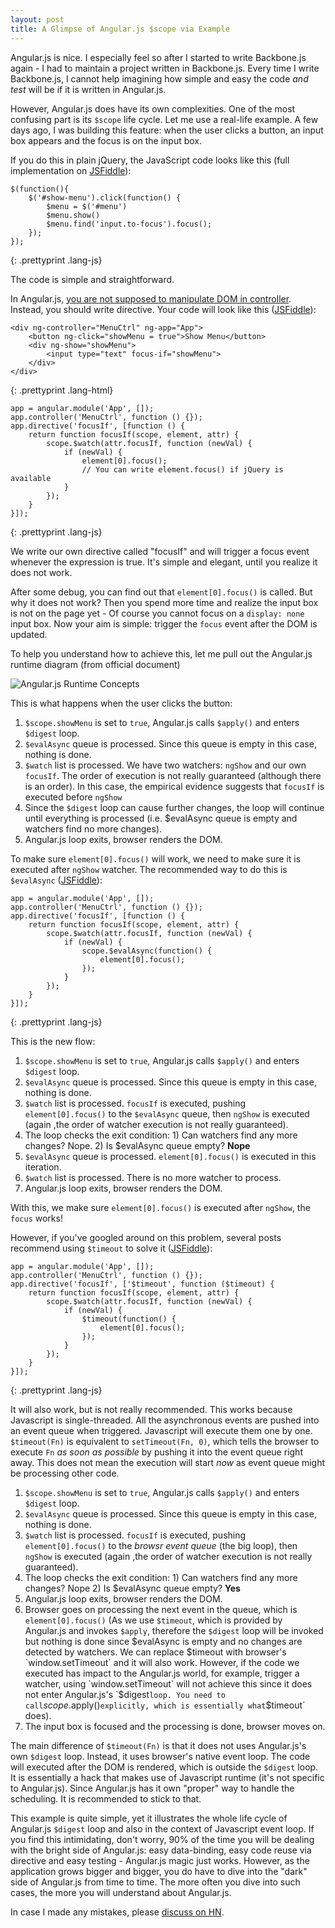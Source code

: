 ```yaml
---
layout: post
title: A Glimpse of Angular.js $scope via Example
---
```


Angular.js is nice. I especially feel so after I started to write Backbone.js again - I had to maintain a project written in Backbone.js. Every time I write Backbone.js, I cannot help imagining how simple and easy the code *and test* will be if it is written in Angular.js.

However, Angular.js does have its own complexities. One of the most confusing part is its `$scope` life cycle. Let me use a real-life example. A few days ago, I was building this feature: when the user clicks a button, an input box appears and the focus is on the input box.

If you do this in plain jQuery, the JavaScript code looks like this (full implementation on [JSFiddle](http://jsfiddle.net/MysrN/1/)):

    $(function(){
        $('#show-menu').click(function() {
            $menu = $('#menu')
            $menu.show()
            $menu.find('input.to-focus').focus();
        });
    });
{: .prettyprint .lang-js}

The code is simple and straightforward.

In Angular.js, [you are not supposed to manipulate DOM in controller](http://ruoyusun.com/2013/05/25/things-i-wish-i-were-told-about-angular-js.html). Instead, you should write directive. Your code will look like this ([JSFiddle](http://jsfiddle.net/R2RzE/4/)):

    <div ng-controller="MenuCtrl" ng-app="App">
        <button ng-click="showMenu = true">Show Menu</button>
        <div ng-show="showMenu">
            <input type="text" focus-if="showMenu">
        </div>
    </div>
{: .prettyprint .lang-html}

    app = angular.module('App', []);
    app.controller('MenuCtrl', function () {});
    app.directive('focusIf', [function () {
        return function focusIf(scope, element, attr) {
            scope.$watch(attr.focusIf, function (newVal) {
                if (newVal) {
                    element[0].focus();
                    // You can write element.focus() if jQuery is available
                }
            });
        }
    }]);
{: .prettyprint .lang-js}

We write our own directive called "focusIf" and will trigger a focus event whenever the expression is true. It's simple and elegant, until you realize it does not work.

After some debug, you can find out that `element[0].focus()` is called. But why it does not work? Then you spend more time and realize the input box is not on the page yet - Of course you cannot focus on a `display: none` input box. Now your aim is simple: trigger the `focus` event after the DOM is updated.

To help you understand how to achieve this, let me pull out the Angular.js runtime diagram (from official document)

![Angular.js Runtime Concepts](http://docs.angularjs.org/img/guide/concepts-runtime.png)

This is what happens when the user clicks the button:

1. `$scope.showMenu` is set to `true`, Angular.js calls `$apply()` and enters `$digest` loop.
2. `$evalAsync` queue is processed. Since this queue is empty in this case, nothing is done.
3. `$watch` list is processed. We have two watchers: `ngShow` and our own `focusIf`. The order of execution is not really guaranteed (although there is an order). In this case, the empirical evidence suggests that `focusIf` is executed before `ngShow`
4. Since the `$digest` loop can cause further changes, the loop will continue until everything is processed (i.e. $evalAsync queue is empty and watchers find no more changes).
5. Angular.js loop exits, browser renders the DOM.

To make sure `element[0].focus()` will work, we need to make sure it is executed after `ngShow` watcher. The recommended way to do this is `$evalAsync` ([JSFiddle](http://jsfiddle.net/R2RzE/6/)):

    app = angular.module('App', []);
    app.controller('MenuCtrl', function () {});
    app.directive('focusIf', [function () {
        return function focusIf(scope, element, attr) {
            scope.$watch(attr.focusIf, function (newVal) {
                if (newVal) {
                    scope.$evalAsync(function() {
                        element[0].focus();
                    });
                }
            });
        }
    }]);
{: .prettyprint .lang-js}

This is the new flow:

1. `$scope.showMenu` is set to `true`, Angular.js calls `$apply()` and enters `$digest` loop.
2. `$evalAsync` queue is processed. Since this queue is empty in this case, nothing is done.
3. `$watch` list is processed. `focusIf` is executed, pushing `element[0].focus()` to the `$evalAsync` queue, then `ngShow` is executed (again ,the order of watcher execution is not really guaranteed).
4. The loop checks the exit condition: 1) Can watchers find any more changes? Nope. 2) Is $evalAsync queue empty? **Nope**
5. `$evalAsync` queue is processed. `element[0].focus()` is executed in this iteration.
6. `$watch` list is processed. There is no more watcher to process.
7. Angular.js loop exits, browser renders the DOM.

With this, we make sure `element[0].focus()` is executed after `ngShow`, the `focus` works!

However, if you've googled around on this problem, several posts recommend using `$timeout` to solve it ([JSFiddle](http://jsfiddle.net/R2RzE/7/)):

    app = angular.module('App', []);
    app.controller('MenuCtrl', function () {});
    app.directive('focusIf', ['$timeout', function ($timeout) {
        return function focusIf(scope, element, attr) {
            scope.$watch(attr.focusIf, function (newVal) {
                if (newVal) {
                    $timeout(function() {
                        element[0].focus();
                    });
                }
            });
        }
    }]);
{: .prettyprint .lang-js}

It will also work, but is not really recommended. This works because Javascript is single-threaded. All the asynchronous events are pushed into an event queue when triggered. Javascript will execute them one by one. `$timeout(Fn)` is equivalent to `setTimeout(Fn, 0)`, which tells the browser to execute `Fn` *as soon as possible* by pushing it into the event queue right away. This does not mean the execution will start *now* as event queue might be processing other code.

1. `$scope.showMenu` is set to `true`, Angular.js calls `$apply()` and enters `$digest` loop.
2. `$evalAsync` queue is processed. Since this queue is empty in this case, nothing is done.
3. `$watch` list is processed. `focusIf` is executed, pushing `element[0].focus()` to the *browsr event queue* (the big loop), then `ngShow` is executed (again ,the order of watcher execution is not really guaranteed).
4. The loop checks the exit condition: 1) Can watchers find any more changes? Nope 2) Is $evalAsync queue empty? **Yes**
5. Angular.js loop exits, browser renders the DOM.
6. Browser goes on processing the next event in the queue, which is `element[0].focus()` (As we use `$timeout`, which is provided by Angular.js and invokes `$apply`, therefore the `$digest` loop will be invoked but nothing is done since $evalAsync is empty and no changes are detected by watchers. We can replace $timeout with browser's `window.setTimeout` and it will also work. However, if the code we executed has impact to the Angular.js world, for example, trigger a watcher, using `window.setTimeout` will not achieve this since it does not enter Angular.js's `$digest` loop. You need to call `$scope.$apply()` explicitly, which is essentially what `$timeout` does).
7. The input box is focused and the processing is done, browser moves on.

The main difference of `$timeout(Fn)` is that it does not uses Angular.js's own `$digest` loop. Instead, it uses browser's native event loop.  The code will executed after the DOM is rendered, which is outside the `$digest` loop. It is essentially a hack that makes use of Javascript runtime (it's not specific to Angular.js). Since Angular.js has it own "proper" way to handle the scheduling. It is recommended to stick to that.

This example is quite simple, yet it illustrates the whole life cycle of Angular.js `$digest` loop and also in the context of Javascript event loop. If you find this intimidating, don't worry, 90% of the time you will be dealing with the bright side of Angular.js: easy data-binding, easy code reuse via directive and easy testing - Angular.js magic just works. However, as the application grows bigger and bigger, you do have to dive into the "dark" side of Angular.js from time to time. The more often you dive into such cases, the more you will understand about Angular.js.

In case I made any mistakes, please [discuss on HN](https://news.ycombinator.com/item?id=6269077).